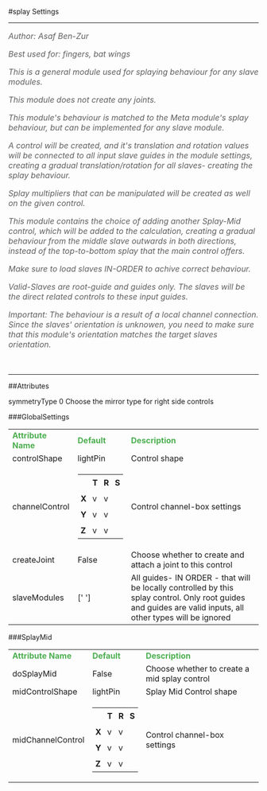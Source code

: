 <body>
#splay Settings
<hr width = 100%>
<font color = #5f5f5f size = 3pt>
<i>
Author: Asaf Ben-Zur <br>
Best used for: fingers, bat wings <br>
This is a general module used for splaying behaviour for any slave modules. <br>
This module does not create any joints. <br>
This module's behaviour is matched to the Meta module's splay behaviour, but can be implemented for any slave module. <br>
A control will be created, and it's translation and rotation values will be connected to all input slave guides in the module settings, creating a gradual translation/rotation for all slaves- creating the splay behaviour. <br>
Splay multipliers that can be manipulated will be created as well on the given control. <br>
This module contains the choice of adding another Splay-Mid control, which will be added to the calculation, creating a gradual behaviour from the middle slave outwards in both directions, instead of the top-to-bottom splay that the main control offers. <br>
Make sure to load slaves IN-ORDER to achive correct behaviour. <br>
Valid-Slaves are root-guide and guides only. The slaves will be the direct related controls to these input guides. <br>
Important: The behaviour is a result of a local channel connection. Since the slaves' orientation is unknowen, you need to make sure that this module's orientation matches the target slaves orientation. <br>
</i>
<br>
</font>
<hr width = 100%>
##Attributes
<tr><td>symmetryType</td>
<td>0</td>
<td>Choose the mirror type for right side controls</td></tr>
</table></font>
###GlobalSettings
<table><tr><td><b><font size = 3pt color = #4caf50>Attribute Name</td><td><font color = #4caf50><b>Default</td><td><font color = #4caf50><b>Description</td></tr>
<tr><td>controlShape</td>
<td>lightPin</td>
<td>Control shape</td></tr>
<tr><td>channelControl</td>
<td>
<font size = 2pt>
<table><tr><td style="padding:6px"></td>
<td style="padding:6px"><b>T</b></td>
<td style="padding:6px"><b>R</b></td>
<td style="padding:6px"><b>S</b></td>
</tr>
<tr><td style="padding:6px"><b>X</b></td>
<td style="padding:6px">v</td>
<td style="padding:6px">v</td>
<td style="padding:6px"></td>
</tr>
<tr><td style="padding:6px"><b>Y</b></td>
<td style="padding:6px">v</td>
<td style="padding:6px">v</td>
<td style="padding:6px"></td>
</tr>
<tr><td style="padding:6px"><b>Z</b></td>
<td style="padding:6px">v</td>
<td style="padding:6px">v</td>
<td style="padding:6px"></td>
</tr>
</table>
</font>
</td>
<td>Control channel-box settings</td></tr>
<tr><td>createJoint</td>
<td>False</td>
<td>Choose whether to create and attach a joint to this control</td></tr>
<tr><td>slaveModules</td>
<td>[' ']</td>
<td>All guides- IN ORDER - that will be locally controlled by this splay control. Only root guides and guides are valid inputs, all other types will be ignored</td></tr>
</table></font>
###SplayMid
<table><tr><td><b><font size = 3pt color = #4caf50>Attribute Name</td><td><font color = #4caf50><b>Default</td><td><font color = #4caf50><b>Description</td></tr>
<tr><td>doSplayMid</td>
<td>False</td>
<td>Choose whether to create a mid splay control</td></tr>
<tr><td>midControlShape</td>
<td>lightPin</td>
<td>Splay Mid Control shape</td></tr>
<tr><td>midChannelControl</td>
<td>
<font size = 2pt>
<table><tr><td style="padding:6px"></td>
<td style="padding:6px"><b>T</b></td>
<td style="padding:6px"><b>R</b></td>
<td style="padding:6px"><b>S</b></td>
</tr>
<tr><td style="padding:6px"><b>X</b></td>
<td style="padding:6px">v</td>
<td style="padding:6px">v</td>
<td style="padding:6px"></td>
</tr>
<tr><td style="padding:6px"><b>Y</b></td>
<td style="padding:6px">v</td>
<td style="padding:6px">v</td>
<td style="padding:6px"></td>
</tr>
<tr><td style="padding:6px"><b>Z</b></td>
<td style="padding:6px">v</td>
<td style="padding:6px">v</td>
<td style="padding:6px"></td>
</tr>
</table>
</font>
</td>
<td>Control channel-box settings</td></tr>
</table></font>
